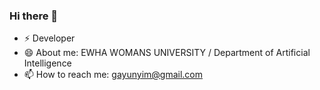 ### Hi there 👋
- ⚡ Developer
- 😄 About me: EWHA WOMANS UNIVERSITY / Department of Artificial Intelligence
- 📫 How to reach me: gayunyim@gmail.com
